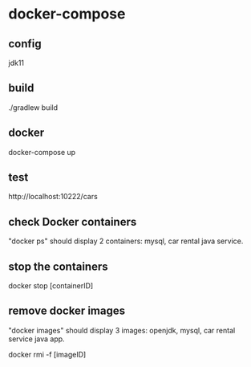 # docker-compose

## config

jdk11

## build

./gradlew build

## docker

docker-compose up

## test

http://localhost:10222/cars

## check Docker containers

"docker ps" should display 2 containers: mysql, car rental java service.

## stop the containers

docker stop [containerID] 

## remove docker images

"docker images" should display 3 images: openjdk, mysql, car rental service java app.

docker rmi -f [imageID]


